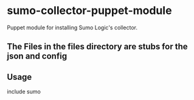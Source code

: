 sumo-collector-puppet-module
============================

Puppet module for installing Sumo Logic's collector.



## The Files in the files directory are stubs for the json and config


## Usage  

include sumo

